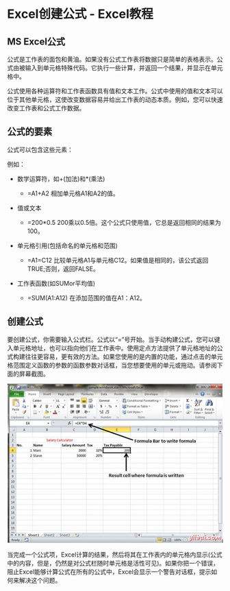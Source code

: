 # Excel创建公式 - Excel教程

## MS Excel公式

公式是工作表的面包和黄油。如果没有公式工作表将数据只是简单的表格表示。公式由被输入到单元格特殊代码。它执行一些计算，并返回一个结果，并显示在单元格中。

公式使用各种运算符和工作表函数具有值和文本工作。公式中使用的值和文本可以位于其他单元格，这使改变数据容易并给出工作表的动态本质。例如，您可以快速改变工作表和公式工作数据。

## 公式的要素

公式可以包含这些元素：

例如：

*   数学运算符，如+(加法)和*(乘法)

    *   =A1+A2 相加单元格A1和A2的值。

*   值或文本

    *   =200*0.5 200乘以0.5倍。这个公式只使用值，它总是返回相同的结果为100。

*   单元格引用(包括命名的单元格和范围)

    *   =A1=C12 比较单元格A1与单元格C12。如果值是相同的，该公式返回TRUE;否则，返回FALSE。

*   工作表函数(如SUMor平均值)

    *   =SUM(A1:A12) 在添加范围的值在A1：A12。

## 创建公式

要创建公式，你需要输入公式栏。公式以“=”号开始。当手动构建公式，您可以键入单元格地址，也可以指向他们在工作表中。使用定点方法提供了单元格地址的公式构建往往更容易，更有效的方法。如果您使用的是内置的功能，通过点击的单元格范围定义函数的参数的函数参数对话框，当您想要使用的单元或拖动。请参阅下面的屏幕截图。

![Introduction to formula](../img/0H4354028-0.jpg)

当完成一个公式项，Excel计算的结果，然后将其在工作表内的单元格内显示(公式中的内容，但是，仍然是对公式栏随时单元格是活性可见)。如果你把一个错误，阻止Excel能够计算公式在所有的公式中，Excel会显示一个警告对话框，提示如何来解决这个问题。

